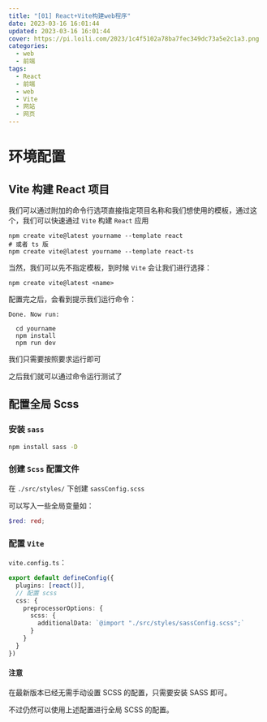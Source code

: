 ```yaml
---
title: "[01] React+Vite构建web程序"
date: 2023-03-16 16:01:44
updated: 2023-03-16 16:01:44
cover: https://pi.loili.com/2023/1c4f5102a78ba7fec349dc73a5e2c1a3.png
categories:
  - web
  - 前端
tags:
  - React
  - 前端
  - web
  - Vite
  - 网站
  - 网页
---
```


# 环境配置

## Vite 构建 React 项目

我们可以通过附加的命令行选项直接指定项目名称和我们想使用的模板，通过这个，我们可以快速通过 `Vite` 构建 `React` 应用

```shell
npm create vite@latest yourname --template react
# 或者 ts 版
npm create vite@latest yourname --template react-ts
```

当然，我们可以先不指定模板，到时候 `Vite` 会让我们进行选择：

```shell
npm create vite@latest <name>
```

配置完之后，会看到提示我们运行命令：

```shell
Done. Now run:

  cd yourname
  npm install
  npm run dev
```

我们只需要按照要求运行即可

之后我们就可以通过命令运行测试了

## 配置全局 Scss

### 安装 `sass`

```sh
npm install sass -D
```

### 创建 `Scss` 配置文件

在 `./src/styles/` 下创建 `sassConfig.scss`

可以写入一些全局变量如：

```scss
$red: red;
```

### 配置 `Vite`

`vite.config.ts`：

```ts
export default defineConfig({
  plugins: [react()],
  // 配置 scss
  css: {
    preprocessorOptions: {
      scss: {
        additionalData: `@import "./src/styles/sassConfig.scss";`
      }
    }
  }
})
```

#### 注意

在最新版本已经无需手动设置 SCSS 的配置，只需要安装 SASS 即可。

不过仍然可以使用上述配置进行全局 SCSS 的配置。